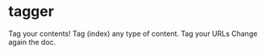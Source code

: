 tagger
======
Tag your contents!
Tag (index) any type of content.
Tag your URLs
Change again the doc.